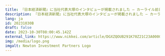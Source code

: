 ```yaml
---
title: 『日本経済新聞』に当社代表大塚のインタビューが掲載されました – カーライル前日本副代表が上場株ファンド　大手企業対象
description: 『日本経済新聞』に当社代表大塚のインタビューが掲載されました – カーライル前日本副代表が上場株ファンド　大手企業対象
lang: ja
id: 20231030B
draft: false
date: 2023-10-30T08:00:45.142Z
external_link: https://www.nikkei.com/article/DGXZQOUB291K70Z21C23A0000000/
img: /media/logo.png
imgalt: Newton Investment Partners Logo
---
```

